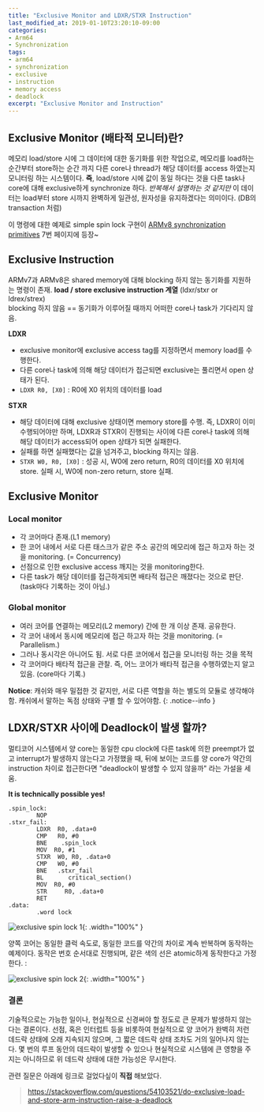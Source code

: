 ```yaml
---
title: "Exclusive Monitor and LDXR/STXR Instruction"
last_modified_at: 2019-01-10T23:20:10-09:00
categories:
- Arm64
- Synchronization
tags:
- arm64
- synchronization
- exclusive
- instruction
- memory access
- deadlock
excerpt: "Exclusive Monitor and Instruction"
---
```


## Exclusive Monitor (배타적 모니터)란?
메모리 load/store 시에 그 데이터에 대한 동기화를 위한 작업으로, 메모리를 load하는
순간부터 store하는 순간 까지 다른 core나 thread가 해당 데이터를 access 하였는지
모니터링 하는 시스템이다.
**즉**, load/store 시에 값이 동일 하다는 것을 다른 task나 core에 대해 exclusive하게
synchronize 하다. _반복해서 설명하는 것 같지만_ 이 데이터는 load부터 store 시까지
완벽하게 일관성, 원자성을 유지하겠다는 의미이다. (DB의 transaction 처럼)

이 명령에 대한 예제로 simple spin lock 구현이 [ARMv8 synchronization primitives](https://static.docs.arm.com/100934/0100/armv8_a_synchronization_primitives_100934_0100_en.pdf) 7번 페이지에 등장~

## Exclusive Instruction

ARMv7과 ARMv8은 shared memory에 대해 blocking 하지 않는 동기화를 지원하는 명령이 존재. **load / store exclusive instruction 계열** (ldxr/stxr or ldrex/strex) <br>
blocking 하지 않음 == 동기화가 이루어질 때까지 어떠한 core나 task가 기다리지 않음.

**LDXR**
- exclusive monitor에 exclusive access tag를 지정하면서 memory load를 수행한다.
- 다른 core나 task에 의해 해당 데이터가 접근되면 exclusive는 풀리면서 open 상태가 된다.
- `LDXR R0, [X0]` : R0에 X0 위치의 데이터를 load

**STXR**
- 해당 데이터에 대해 exclusive 상태이면 memory store를 수행. 즉, LDXR이 이미 수행되어야만 하며, LDXR과 STXR이 진행되는 사이에 다른 core나 task에 의해 해당 데이터가 access되어 open 상태가 되면 실패한다.
- 실패를 하면 실패했다는 값을 넘겨주고, blocking 하지는 않음.
- `STXR W0, R0, [X0]` : 성공 시, W0에 zero return, R0의 데이터를 X0 위치에 store. 실패 시, W0에 non-zero return, store 실패.

## Exclusive Monitor

### Local monitor
- 각 코어마다 존재.(L1 memory)
- 한 코어 내에서 서로 다른 태스크가 같은 주소 공간의 메모리에 접근 하고자 하는 것을 monitoring. (= Concurrency) 
- 선점으로 인한 exclusive access 깨지는 것을 monitoring한다.
- 다른 task가 해당 데이터를 접근하게되면 배타적 접근은 깨졌다는 것으로 판단. (task마다 기록하는 것이 아님.)

### Global monitor 
- 여러 코어를 연결하는 메모리(L2 memory) 간에 한 개 이상 존재. 공유한다.
- 각 코어 내에서 동시에 메모리에 접근 하고자 하는 것을 monitoring. (= Parallelism.)
- 그러나 동시각은 아니어도 됨. 서로 다른 코어에서 접근을 모니터링 하는 것을 목적 
- 각 코어마다 배타적 접근을 관찰. 즉, 어느 코어가 배타적 접근을 수행하였는지 알고있음. (core마다 기록.)

**Notice**: 캐쉬와 매우 밀접한 것 같지만, 서로 다른 역할을 하는 별도의 모듈로 생각해야함.
캐쉬에서 말하는 독점 상태와 구별 할 수 있어야함.
{: .notice--info }


## LDXR/STXR 사이에 Deadlock이 발생 할까?

멀티코어 시스템에서 양 core는 동일한 cpu clock에 다른 task에 의한 preempt가 없고
interrupt가 발생하지 않는다고 가정했을 때, 뒤에 보이는 코드를 양 core가 약간의 
instruction 차이로 접근한다면 "deadlock이 발생할 수 있지 않을까" 라는 가설을 세움.

**It is technically possible yes!**

```
.spin_lock:
        NOP
.stxr_fail:
        LDXR  R0, .data+0
        CMP   R0, #0
        BNE    .spin_lock
        MOV  R0, #1
        STXR  W0, R0, .data+0
        CMP   W0, #0
        BNE   .stxr_fail
        BL       critical_section()
        MOV  R0, #0
        STR     R0, .data+0
        RET 
.data:
        .word lock
```

![exclusive spin lock 1](https://user-images.githubusercontent.com/24751868/50984165-897ada00-1544-11e9-92fd-061bef3a12b4.PNG){: .width="100%" }

양쪽 코어는 동일한 클럭 속도로, 동일한 코드를 약간의 차이로 계속 반복하며 동작하는 예제이다.
동작은 번호 순서대로 진행되며, 같은 색의 선은 atomic하게 동작한다고 가정한다. :

![exclusive spin lock 2](https://user-images.githubusercontent.com/24751868/50984167-8b449d80-1544-11e9-9a4a-9e2527d968ae.PNG){: .width="100%" }

### 결론

기술적으로는 가능한 일이나, 현실적으로 신경써야 할 정도로 큰 문제가 발생하지 않는다는 결론이다.
선점, 혹은 인터럽트 등을 비롯하여 현실적으로 양 코어가 완벽히 저런 데드락 상태에
오래 지속되지 않으며, 그 짧은 데드락 상태 조차도 거의 일어나지 않는다.
몇 번의 루프 동안의 데드락이 발생할 수 있으나 현실적으로 시스템에 큰 영향을 주지는
아니하므로 위 데드락 상태에 대한 가능성은 무시한다.

관련 질문은 아래에 링크로 걸었다싶이 **직접** 해보았다.

> https://stackoverflow.com/questions/54103521/do-exclusive-load-and-store-arm-instruction-raise-a-deadlock

